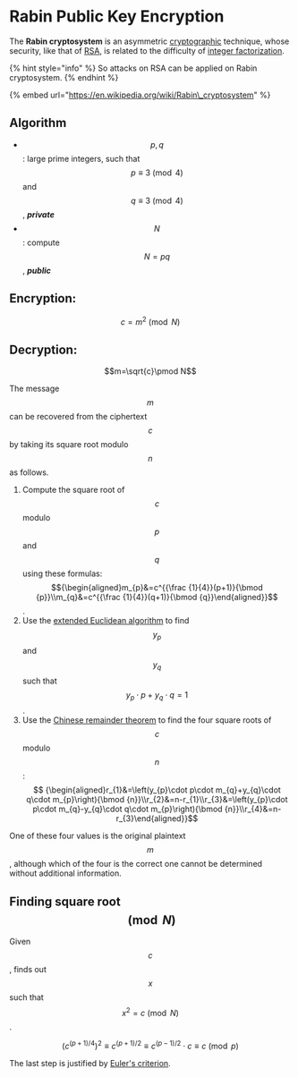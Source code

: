 # Rabin Public Key Encryption

The **Rabin cryptosystem** is an asymmetric [cryptographic](https://en.wikipedia.org/wiki/Cryptographic) technique, whose security, like that of [RSA](https://en.wikipedia.org/wiki/RSA_%28algorithm%29), is related to the difficulty of [integer factorization](https://en.wikipedia.org/wiki/Integer_factorization).

{% hint style="info" %}
So attacks on RSA can be applied on Rabin cryptosystem.
{% endhint %}

{% embed url="https://en.wikipedia.org/wiki/Rabin\_cryptosystem" %}

## Algorithm

* $$p,q$$: large prime integers, such that $$p\equiv3\pmod4$$and $$q\equiv3\pmod4$$, _**private**_
* $$N$$: compute$$N=pq$$, _**public**_

## Encryption: 

$$c=m^2\pmod N$$

## Decryption: 

$$m=\sqrt{c}\pmod N$$

The message $$m$$ can be recovered from the ciphertext $$c$$ by taking its square root modulo $$n$$ as follows.

1. Compute the square root of $$c$$ modulo $$p$$ and $$q$$ using these formulas:$${\begin{aligned}m_{p}&=c^{{\frac {1}{4}}(p+1)}{\bmod {p}}\\m_{q}&=c^{{\frac {1}{4}}(q+1)}{\bmod {q}}\end{aligned}}$$.
2. Use the [extended Euclidean algorithm](https://en.wikipedia.org/wiki/Extended_Euclidean_algorithm) to find $$y_{p}$$ and $$y_{q}$$ such that $$y_{p}\cdot p+y_{q}\cdot q=1$$.
3. Use the [Chinese remainder theorem](https://en.wikipedia.org/wiki/Chinese_remainder_theorem) to find the four square roots of $$c$$ modulo $$n$$:$$ {\begin{aligned}r_{1}&=\left(y_{p}\cdot p\cdot m_{q}+y_{q}\cdot q\cdot m_{p}\right){\bmod {n}}\\r_{2}&=n-r_{1}\\r_{3}&=\left(y_{p}\cdot p\cdot m_{q}-y_{q}\cdot q\cdot m_{p}\right){\bmod {n}}\\r_{4}&=n-r_{3}\end{aligned}}$$

One of these four values is the original plaintext$$m$$, although which of the four is the correct one cannot be determined without additional information.

## Finding square root$$\pmod N$$

Given $$c$$, finds out $$x$$ such that $$x^2 = c \pmod N$$.

$$\big(c^{ (p+1)/4}\big )^ 2\equiv  c^{ (p+1)/2}\equiv c^{ (p-1)/2}\cdot c\equiv c \pmod p$$

The last step is justified by [Euler's criterion](https://en.wikipedia.org/wiki/Euler%27s_criterion).

